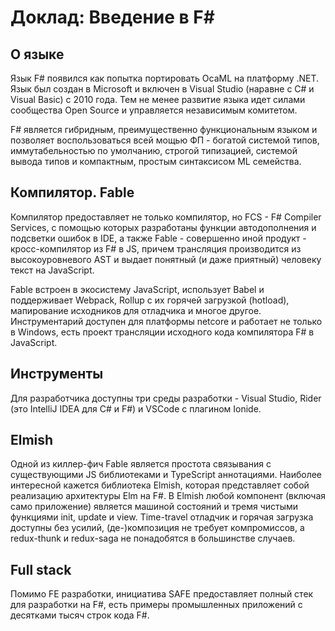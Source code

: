 # Доклад: Введение в F#

## О языке

Язык F# появился как попытка портировать OcaML на платформу .NET. Язык был создан в Microsoft и включен в Visual Studio (наравне с C# и Visual Basic) c 2010 года. Тем не менее развитие языка идет силами сообщества Open Source и управляется независимым комитетом.

F# является гибридным, преимущественно функциональным языком и позволяет воспользоваться всей мощью ФП - богатой системой типов, иммутабельностью по умолчанию, строгой типизацией, системой вывода типов и компактным, простым синтаксисом ML семейства.

## Компилятор. Fable

Компилятор предоставляет не только компилятор, но FCS - F# Compiler Services, с помощью которых разработаны функции автодополнения и подсветки ошибок  в IDE, а также Fable - совершенно иной продукт - кросс-компилятор из F# в JS, причем трансляция производится из высокоуровневого AST и выдает понятный (и даже приятный) человеку текст на JavaScript.

Fable встроен в экосистему JavaScript, использует Babel и поддерживает Webpack, Rollup с их горячей загрузкой (hotload), мапирование исходников для отладчика и многое другое. Инструментарий доступен для платформы netcore и работает не только в Windows, есть проект трансляции исходного кода компилятора F# в JavaScript.

## Инструменты

Для разработчика доступны три среды разработки - Visual Studio, Rider (это IntelliJ IDEA для C# и F#) и VSCode с плагином Ionide.

## Elmish

Одной из киллер-фич Fable является простота связывания с существующими JS библиотеками и TypeScript аннотациями. Наиболее интересной кажется библиотека Elmish, которая представляет собой реализацию архитектуры Elm на F#. В Elmish любой компонент (включая само приложение) является машиной состояний и тремя чистыми функциями init, update и view. Time-travel отладчик и горячая загрузка доступны без усилий, (де-)композиция не требует компромиссов, а redux-thunk и redux-saga не понадобятся в большинстве случаев.

## Full stack

Помимо FE разработки, инициатива SAFE предоставляет полный стек для разработки на F#, есть примеры промышленных приложений с десятками тысяч строк кода F#.